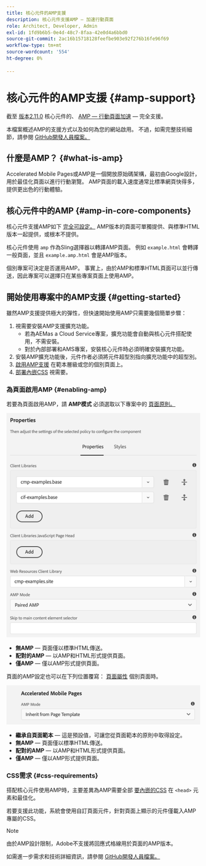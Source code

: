 ```yaml
---
title: 核心元件的AMP支援
description: 核心元件支援AMP — 加速行動頁面
role: Architect, Developer, Admin
exl-id: 1fd9b6b5-0e4d-48c7-8faa-42e0d4a6bbd0
source-git-commit: 2ac16b15718128feefbe903e92f276b16fe96f69
workflow-type: tm+mt
source-wordcount: '554'
ht-degree: 0%

---
```


# 核心元件的AMP支援 {#amp-support}

截至 [版本2.11.0](/help/versions.md) 核心元件的、 [AMP — 行動頁面加速](https://developers.google.com/amp)  — 完全支援。

本檔案概述AMP的支援方式以及如何為您的網站啟用。 不過，如需完整技術細節，請參閱 [GitHub開發人員檔案。](https://github.com/adobe/aem-core-wcm-components/tree/master/extensions/amp)

## 什麼是AMP？ {#what-is-amp}

Accelerated Mobile Pages或AMP是一個開放原始碼架構，最初由Google設計，用於最佳化頁面以進行行動瀏覽。 AMP頁面的載入速度通常比標準網頁快得多，提供更出色的行動體驗。

## 核心元件中的AMP {#amp-in-core-components}

核心元件支援AMP如下 [完全可設定。](#enabling-amp) AMP版本的頁面可單獨提供、與標準HTML版本一起提供，或根本不提供。

核心元件使用 `amp` 作為Sling選擇器以轉譯AMP頁面。 例如 `example.html` 會轉譯一般頁面，並且 `example.amp.html` 會是AMP版本。

個別專案可決定是否運用AMP。 事實上，由於AMP和標準HTML頁面可以並行傳送，因此專案可以選擇只在某些專案頁面上使用AMP。

## 開始使用專案中的AMP支援 {#getting-started}

雖然AMP支援提供極大的彈性，但快速開始使用AMP只需要幾個簡單步驟：

1. 視需要安裝AMP支援擴充功能。
   * 若為AEMas a Cloud Service專案，擴充功能會自動與核心元件搭配使用，不需安裝。
   * 對於內部部署和AMS專案，安裝核心元件時必須明確安裝擴充功能。
1. 安裝AMP擴充功能後，元件作者必須將元件超型別指向擴充功能中的超型別。
1. [啟用AMP支援](#enabling-amp) 在範本層級或您的個別頁面上。
1. [部署內嵌CSS](#css-requirements) 視需要。

### 為頁面啟用AMP {#enabling-amp}

若要為頁面啟用AMP，請 **AMP模式** 必須選取以下專案中的 [頁面原則。](https://experienceleague.adobe.com/docs/experience-manager-cloud-service/sites/authoring/features/templates.html#editing-a-template-page-policy-template-author-developer)

![AMP頁面原則選項](/help/assets/amp-policy.png)

* **無AMP**  — 頁面僅以標準HTML傳送。
* **配對的AMP**  — 以AMP和HTML形式提供頁面。
* **僅AMP**  — 僅以AMP形式提供頁面。

頁面的AMP設定也可以在下列位置覆寫： [頁面屬性](https://experienceleague.adobe.com/docs/experience-manager-cloud-service/sites/authoring/fundamentals/page-properties.html) 個別頁面時。

![AMP頁面屬性](/help/assets/amp-page-properties.png)

* **繼承自頁面範本**  — 這是預設值，可讓您從頁面範本的原則中取得設定。
* **無AMP**  — 頁面僅以標準HTML傳送。
* **配對的AMP**  — 以AMP和HTML形式提供頁面。
* **僅AMP**  — 僅以AMP形式提供頁面。

### CSS需求 {#css-requirements}

搭配核心元件使用AMP時，主要差異為AMP需要全部 [要內嵌的CSS](including-clientlibs.md#inlining) 在 `<head>` 元素和最佳化。

若要支援此功能，系統會使用自訂頁面元件，針對頁面上顯示的元件僅載入AMP專屬的CSS。

>[!NOTE]
>
>由於AMP設計限制，Adobe不支援將回應式格線用於頁面的AMP版本。

如需進一步需求和技術詳細資訊，請參閱 [GitHub開發人員檔案。](https://github.com/adobe/aem-core-wcm-components/tree/master/extensions/amp)
